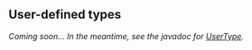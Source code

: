 ## User-defined types

*Coming soon... In the meantime, see the javadoc for [UserType].*

[UserType]: http://docs.datastax.com/en/drivers/java-dse/1.1/com/datastax/driver/core/UserType.html